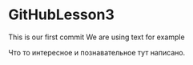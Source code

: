 # GitHubLesson3

This is our first commit
We are using text for example

Что то интересное и познавательное тут написано.
